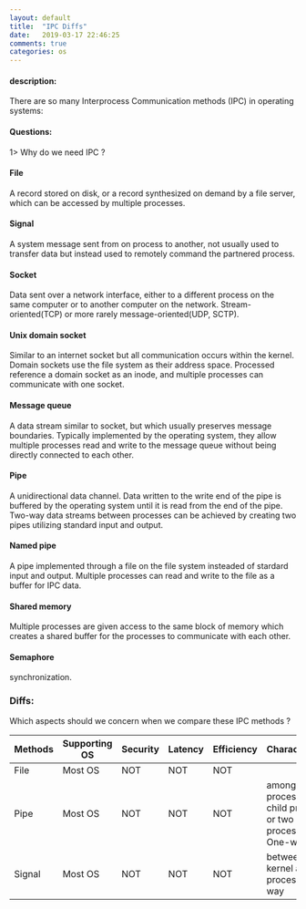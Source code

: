 ```yaml
---
layout: default
title:  "IPC Diffs"
date:   2019-03-17 22:46:25
comments: true
categories: os
---
```


#### description:  
There are so many Interprocess Communication methods (IPC) in operating systems:  

#### Questions:  
1> Why do we need IPC ?  

#### File  
A record stored on disk, or a record synthesized on demand by a file server, which can be accessed by multiple processes.  

#### Signal  
A system message sent from on process to another, not usually used to transfer data but instead used to remotely command the partnered process.  

#### Socket  
Data sent over a network interface, either to a different process on the same computer or to another computer on the network. Stream-oriented(TCP) or more rarely message-oriented(UDP, SCTP).  

#### Unix domain socket  
Similar to an internet socket but all communication occurs within the kernel. Domain sockets use the file system as their address space. Processed reference a domain socket as an inode, and multiple processes can communicate with one socket.  

#### Message queue  
A data stream similar to socket, but which usually preserves message boundaries. Typically implemented by the operating system, they allow multiple processes read and write to the message queue without being directly connected to each other.  

#### Pipe  
A unidirectional data channel. Data written to the write end of the pipe is buffered by the operating system until it is read from the end of the pipe. Two-way data streams between processes can be achieved by creating two pipes utilizing standard input and output.  

#### Named pipe  
A pipe implemented through a file on the file system insteaded of stardard input and output. Multiple processes can read and write to the file as a buffer for IPC data.  

#### Shared memory 
Multiple processes are given access to the same block of memory which creates a shared buffer for the processes to communicate with each other.  

#### Semaphore  
synchronization.  




### Diffs:  
Which aspects should we concern when we compare these IPC methods ?

| Methods | Supporting OS | Security | Latency | Efficiency | Characteristic |
| ---- | ---- | ---- | ---- | ---- | ----- |
| File | Most OS | NOT | NOT | NOT |   |
| Pipe | Most OS | NOT | NOT | NOT | among parent process and child process or two brother processes One-way  |
| Signal | Most OS | NOT | NOT | NOT | between kernel and process One-way  |
